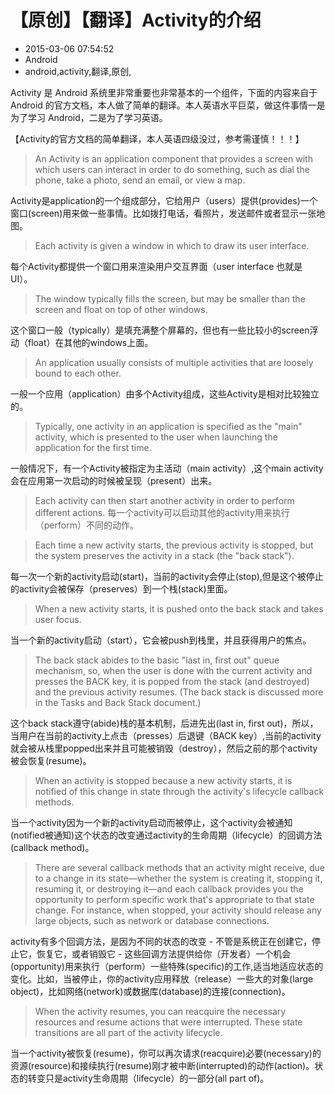 # 【原创】【翻译】Activity的介绍
- 2015-03-06 07:54:52
- Android
- android,activity,翻译,原创,

<!--markdown-->Activity 是 Android 系统里非常重要也非常基本的一个组件，下面的内容来自于 Android 的官方文档，本人做了简单的翻译。本人英语水平巨菜，做这件事情一是为了学习 Android，二是为了学习英语。

【Activity的官方文档的简单翻译，本人英语四级没过，参考需谨慎！！！】


<!--more-->


> An Activity is an application component that provides a screen with which users can interact in order to do something, such as dial the phone, take a photo, send an email, or view a map.

Activity是application的一个组成部分，它给用户（users）提供(provides)一个窗口(screen)用来做一些事情。比如拨打电话，看照片，发送邮件或者显示一张地图。

> Each activity is given a window in which to draw its user interface.

每个Activity都提供一个窗口用来渲染用户交互界面（user interface 也就是 UI）。

> The window typically fills the screen, but may be smaller than the screen and float on top of other windows.

这个窗口一般（typically）是填充满整个屏幕的，但也有一些比较小的screen浮动（float）在其他的windows上面。

> An application usually consists of multiple activities that are loosely bound to each other.

一般一个应用（application）由多个Activity组成，这些Activity是相对比较独立的。

> Typically, one activity in an application is specified as the "main" activity, which is presented to the user when launching the application for the first time.

一般情况下，有一个Activity被指定为主活动（main activity）,这个main activity会在应用第一次启动的时候被呈现（present）出来。

> Each activity can then start another activity in order to perform different actions.
每一个activity可以启动其他的activity用来执行（perform）不同的动作。

> Each time a new activity starts, the previous activity is stopped, but the system preserves the activity in a stack (the "back stack").

每一次一个新的activity启动(start)，当前的activity会停止(stop),但是这个被停止的activity会被保存（preserves）到一个栈(stack)里面。

> When a new activity starts, it is pushed onto the back stack and takes user focus.

当一个新的activity启动（start），它会被push到栈里，并且获得用户的焦点。

> The back stack abides to the basic "last in, first out" queue mechanism, so, when the user is done with the current activity and presses the BACK key, it is popped from the stack (and destroyed) and the previous activity resumes. (The back stack is discussed more in the Tasks and Back Stack document.)

这个back stack遵守(abide)栈的基本机制，后进先出(last in, first out)，所以，当用户在当前的activity上点击（presses）后退键（BACK key）,当前的activity就会被从栈里popped出来并且可能被销毁（destroy），然后之前的那个activity被会恢复(resume)。

> When an activity is stopped because a new activity starts, it is notified of this change in state through the activity's lifecycle callback methods.

当一个activity因为一个新的activity启动而被停止，这个activity会被通知(notified被通知)这个状态的改变通过activity的生命周期（lifecycle）的回调方法(callback method)。

> There are several callback methods that an activity might receive, due to a change in its state—whether the system is creating it, stopping it, resuming it, or destroying it—and each callback provides you the opportunity to perform specific work that's appropriate to that state change. For instance, when stopped, your activity should release any large objects, such as network or database connections.

activity有多个回调方法，是因为不同的状态的改变 - 不管是系统正在创建它，停止它，恢复它，或者销毁它 - 这些回调方法提供给你（开发者）一个机会(opportunity)用来执行（perform）一些特殊(specific)的工作,适当地适应状态的变化。比如，当被停止，你的activity应用释放（release）一些大的对象(large object)，比如网络(network)或数据库(database)的连接(connection)。

> When the activity resumes, you can reacquire the necessary resources and resume actions that were interrupted. These state transitions are all part of the activity lifecycle.

当一个activity被恢复(resume)，你可以再次请求(reacquire)必要(necessary)的资源(resource)和接续执行(resume)刚才被中断(interrupted)的动作(action)。状态的转变只是activity生命周期（lifecycle）的一部分(all part of)。